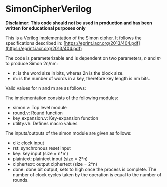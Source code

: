 # SimonCipherVerilog
__Disclaimer: This code should not be used in production and has been written for educational purposes only__

This is a Verilog implementation of the Simon cipher. It follows the specifications described in:
[https://eprint.iacr.org/2013/404.pdf](https://eprint.iacr.org/2013/404.pdf)

The code is parameterizable and is dependent on two parameters, *n* and *m* to produce Simon 2n/nm:
- n: is the word size in bits, wheras 2n is the block size.
- m: is the number of words in a key, therefore key length is nm bits.

Valid values for n and m are as follows:

The implementation consists of the following modules:
- simon.v: Top level module
- round.v: Round function
- key\_expansion.v: Key-expansion function
- utility.vh: Defines macro values

The inputs/outputs of the simon module are given as follows:
- clk: clock input
- rst: synchronous reset input
- key: key input (size = n\*m)
- plaintext: plaintext input (size = 2\*n)
- ciphertext: output ciphertext  (size = 2\*n)
- done: done bit output, sets to high once the process is complete. The number of clock cycles taken by the operation is equal to the number of rounds.
